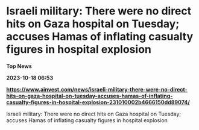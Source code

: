 # Israeli military: There were no direct hits on Gaza hospital on Tuesday; accuses Hamas of inflating casualty figures in hospital explosion
**Top News**

**2023-10-18 06:53**

**https://www.ainvest.com/news/israeli-military-there-were-no-direct-hits-on-gaza-hospital-on-tuesday-accuses-hamas-of-inflating-casualty-figures-in-hospital-explosion-231010002b4666150dd89074/**

Israeli military: There were no direct hits on Gaza hospital on Tuesday; accuses Hamas of inflating casualty figures in hospital explosion